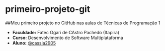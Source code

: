 


# primeiro-projeto-git
##Meu primeiro projeto no GitHub nas aulas de Técnicas de Programação 1
- **Faculdade:** Fatec Ogari de CAstro Pachedo (Itapira)
- **Curso:** Desenvolvimento de Software Multiplataforma
- **Aluno:** [@cassia2905](https://github.com/cassia2905/primeiro-projeto-git.git)


